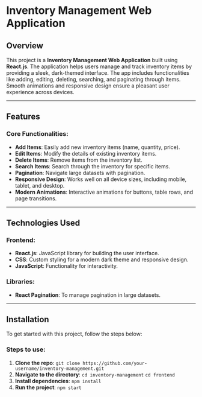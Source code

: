 # Inventory Management Web Application

## Overview

This project is a **Inventory Management Web Application** built using **React.js**. The application helps users manage and track inventory items by providing a sleek, dark-themed interface. The app includes functionalities like adding, editing, deleting, searching, and paginating through items. Smooth animations and responsive design ensure a pleasant user experience across devices.

---

## Features

### Core Functionalities:
- **Add Items**: Easily add new inventory items (name, quantity, price).
- **Edit Items**: Modify the details of existing inventory items.
- **Delete Items**: Remove items from the inventory list.
- **Search Items**: Search through the inventory for specific items.
- **Pagination**: Navigate large datasets with pagination.
- **Responsive Design**: Works well on all device sizes, including mobile, tablet, and desktop.
- **Modern Animations**: Interactive animations for buttons, table rows, and page transitions.

---

## Technologies Used

### Frontend:
- **React.js**: JavaScript library for building the user interface.
- **CSS**: Custom styling for a modern dark theme and responsive design.
- **JavaScript**: Functionality for interactivity.

### Libraries:
- **React Pagination**: To manage pagination in large datasets.

---

## Installation

To get started with this project, follow the steps below:

### Steps to use:

1. **Clone the repo**: `git clone https://github.com/your-username/inventory-management.git`
2. **Navigate to the directory**: `cd inventory-management` `cd frontend`
3. **Install dependencies**: `npm install`
4. **Run the project**: `npm start`

